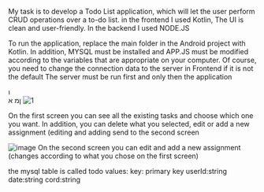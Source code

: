 My task is to develop a Todo List application, which will let the user perform CRUD operations over a to-do list.
in the frontend I used Kotlin,
The UI is clean and user-friendly.
In the backend I used NODE.JS

To run the application, replace the main folder in the Android project with Kotlin.
In addition, MYSQL must be installed and APP.JS must be modified according to the variables that are appropriate on your computer.
Of course, you need to change the connection data to the server in Frontend if it is not the default
The server must be run first and only then the application




ו\
ןמ א
![1](https://github.com/shilo765/taskTodo/assets/63932084/4188fcf8-efb6-4245-88cb-626d57a6d993)

On the first screen you can see all the existing tasks and choose which one you want.
In addition, you can delete what you selected, edit or add a new assignment (editing and adding send to the second screen

![image](https://github.com/shilo765/taskTodo/assets/63932084/69616d9b-024e-4312-bb51-8b810542c983)
On the second screen you can edit and add a new assignment (changes according to what you chose on the first screen)

the mysql table is called todo
values: key: primary key
userId:string
date:string
cord:string

